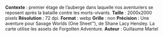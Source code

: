 **Contexte** : premier étage de l’auberge dans laquelle nos aventuriers se reposent après la bataille contre les morts-vivants.
**Taille** : 2000x2000 pixels 
**Résolution** : 72 dpi.
**Format** : webp
**Grille** : non
**Précision** : Une aventure pour Savage Worlds (One Sheet™), de Shane Lacy Hensley. La carte utilise les assets de Forgotten Adventure.
**Auteur** : Guillaume Martel

